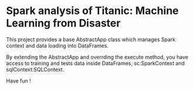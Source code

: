 # Spark analysis of Titanic: Machine Learning from Disaster

This project provides a base AbstractApp class which manages Spark context and data loading into DataFrames.

By extending the AbstractApp and overrding the execute method, you have access to training and tests data inside DataFrames, sc:SparkContext and sqlContext:SQLContext.

Have fun !